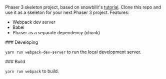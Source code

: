 Phaser 3 skeleton project, based on snowbillr's [tutorial](https://snowbillr.github.io/blog/2018-04-09-a-modern-web-development-setup-for-phaser-3/). Clone this repo and use it as a skeleton for your next Phaser 3 project. Features:

- Webpack dev server
- Babel
- Phaser as a separate dependency (chunk)


### Developing

`yarn run webpack-dev-server` to run the local development server.


### Build

`yarn run webpack` to build.

